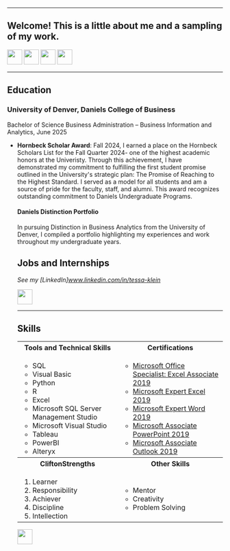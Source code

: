 <a name="top"></a>
<hr>

## Welcome! This is a little about me and a sampling of my work.
[<img src="https://user-images.githubusercontent.com/91146906/162140860-bfb69654-5603-49bd-a7a1-a836ab1c772c.svg" height="35"/>](#education)
[<img src="https://user-images.githubusercontent.com/91146906/152290724-72946642-3e58-4ba3-b5b8-b687628526b1.svg" height="35"/>](#DanielsDistinction)
[<img src="https://user-images.githubusercontent.com/91146906/162140921-207cd392-cfe5-40e6-a84e-0a16e19e405a.svg" height="35"/>](#profExp)
[<img src="https://user-images.githubusercontent.com/91146906/162140965-cf707805-9abd-43f7-8314-4f96794c44dc.svg" height="35"/>](#skills)

<a name="education"></a>
<hr>

## Education
### University of Denver, Daniels College of Business
Bachelor of Science Business Administration – Business Information and Analytics, June 2025

<ul>
  <li><b>Hornbeck Scholar Award</b>: Fall 2024, I earned a place on the Hornbeck Scholars List for the Fall Quarter 2024- one of the highest academic honors at the Univeristy. Through this achievement, I have demonstrated my commitment to fulfilling the first student promise outlined in the University's strategic plan: The Promise of Reaching to the Highest Standard. I served as a model for all students and am a source of pride for the faculty, staff, and alumni. This award recognizes outstanding commitment to Daniels Undergraduate Programs.</li>


<a name="DanielsDistinction"></a>
#### Daniels Distinction Portfolio
In pursuing Distinction in Business Analytics from the University of Denver, I compiled a portfolio highlighting my experiences and work throughout my undergraduate years. 



## Jobs and Internships
<i>See my [LinkedIn]www.linkedin.com/in/tessa-klein</i>

[<img src="https://user-images.githubusercontent.com/91146906/152072378-b0168a2d-e85c-47c6-a272-fcfb3f6a44ae.svg" height="35"/>](#top)

<a name="skills"></a>
<hr>

## Skills

<table>
  <tr>
    <th>Tools and Technical Skills</th>
    <th>Certifications</th>
  </tr>
  <tr>
    <td>
     <ul>
        <li>SQL</li>
        <li>Visual Basic</li>
        <li>Python</li>
        <li>R</li>
        <li>Excel</li>
        <li>Microsoft SQL Server Management Studio</li>
        <li>Microsoft Visual Studio</li>
        <li>Tableau</li>
       <li>PowerBI</li>
        <li>Alteryx</li>
      </ul>
    </td>
    <td>
     <ul>
        <li><a href = "https://www.credly.com/badges/6a4c6dcd-14bc-400c-aac2-c75ddce0066b">Microsoft Office Specialist: Excel Associate 2019</a></li>
        <li><a href = "https://www.credly.com/badges/50c68bce-02a6-4a78-b649-c728c9d39745">Microsoft Expert Excel 2019</a></li>
        <li><a href = "https://www.credly.com/badges/6d9cc146-9be4-40db-a174-2a8ac05e448c">Microsoft Expert Word 2019</a></li>
        <li><a href = "https://www.credly.com/badges/c395d865-d559-4f41-8d42-0a22d7e7a62c">Microsoft Associate PowerPoint 2019</a></li>
       <li><a href = "https://www.credly.com/badges/f4d1fccb-2c8c-44a7-997c-d909c1728a10">Microsoft Associate Outlook 2019</a></li>
      </ul>
    </td>
  </tr>
  <tr>
    <th>CliftonStrengths</th>
    <th>Other Skills</th>
 </tr>
 <tr>
   <td>
     <ol>
        <li>Learner</li>
        <li>Responsibility</li>
        <li>Achiever</li>
        <li>Discipline</li>
        <li>Intellection</li>
     </ol>
   </td>
   <td>
     <ul>
        <li>Mentor</li>
        <li>Creativity</li>
       <li>Problem Solving</li>
     </ul>
   </td>
 </tr>
</table>

[<img src="https://user-images.githubusercontent.com/91146906/152072378-b0168a2d-e85c-47c6-a272-fcfb3f6a44ae.svg" height="35"/>](#top)
